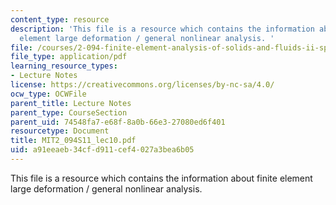 ```yaml
---
content_type: resource
description: 'This file is a resource which contains the information about finite
  element large deformation / general nonlinear analysis. '
file: /courses/2-094-finite-element-analysis-of-solids-and-fluids-ii-spring-2011/a91eeaeb34cfd911cef4027a3bea6b05_MIT2_094S11_lec10.pdf
file_type: application/pdf
learning_resource_types:
- Lecture Notes
license: https://creativecommons.org/licenses/by-nc-sa/4.0/
ocw_type: OCWFile
parent_title: Lecture Notes
parent_type: CourseSection
parent_uid: 74548fa7-e68f-8a0b-66e3-27080ed6f401
resourcetype: Document
title: MIT2_094S11_lec10.pdf
uid: a91eeaeb-34cf-d911-cef4-027a3bea6b05
---
```

This file is a resource which contains the information about finite element large deformation / general nonlinear analysis. 